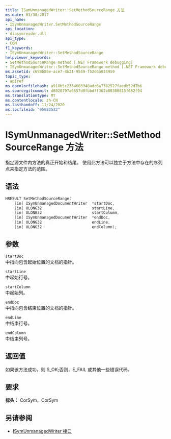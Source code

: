 ```yaml
---
title: ISymUnmanagedWriter::SetMethodSourceRange 方法
ms.date: 03/30/2017
api_name:
- ISymUnmanagedWriter.SetMethodSourceRange
api_location:
- diasymreader.dll
api_type:
- COM
f1_keywords:
- ISymUnmanagedWriter::SetMethodSourceRange
helpviewer_keywords:
- SetMethodSourceRange method [.NET Framework debugging]
- ISymUnmanagedWriter::SetMethodSourceRange method [.NET Framework debugging]
ms.assetid: c698b86e-ace7-4b21-9549-f52d6a034959
topic_type:
- apiref
ms.openlocfilehash: a918b5c2334683348adc6a7382527faedb52d7b6
ms.sourcegitcommit: d8020797a6657d0fbbdff362b80300815f682f94
ms.translationtype: MT
ms.contentlocale: zh-CN
ms.lasthandoff: 11/24/2020
ms.locfileid: "95683532"
---
```

# <a name="isymunmanagedwritersetmethodsourcerange-method"></a>ISymUnmanagedWriter::SetMethodSourceRange 方法

指定源文件内方法的真正开始和结尾。 使用此方法可以独立于方法中存在的序列点来指定方法的范围。  
  
## <a name="syntax"></a>语法  
  
```cpp  
HRESULT SetMethodSourceRange(  
    [in] ISymUnmanagedDocumentWriter  *startDoc,  
    [in] ULONG32                      startLine,  
    [in] ULONG32                      startColumn,  
    [in] ISymUnmanagedDocumentWriter  *endDoc,  
    [in] ULONG32                      endLine,  
    [in] ULONG32                      endColumn);  
```  
  
## <a name="parameters"></a>参数  

 `startDoc`  
 中指向包含起始位置的文档的指针。  
  
 `startLine`  
 中起始行号。  
  
 `startColumn`  
 中起始列。  
  
 `endDoc`  
 中指向包含结束位置的文档的指针。  
  
 `endLine`  
 中结束行号。  
  
 `endColumn`  
 中结束列号。  
  
## <a name="return-value"></a>返回值  

 如果该方法成功，则 S_OK;否则，E_FAIL 或其他一些错误代码。  
  
## <a name="requirements"></a>要求  

 **标头：** CorSym，CorSym  
  
## <a name="see-also"></a>另请参阅

- [ISymUnmanagedWriter 接口](isymunmanagedwriter-interface.md)
